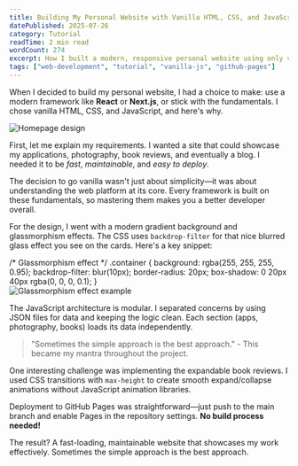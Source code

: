 ```yaml
---
title: Building My Personal Website with Vanilla HTML, CSS, and JavaScript
datePublished: 2025-07-26
category: Tutorial
readTime: 2 min read
wordCount: 274
excerpt: How I built a modern, responsive personal website using only vanilla web technologies and GitHub Pages.
tags: ["web-development", "tutorial", "vanilla-js", "github-pages"]
---
```


When I decided to build my personal website, I had a choice to make: use a modern framework like **React** or **Next.js**, or stick with the fundamentals. I chose vanilla HTML, CSS, and JavaScript, and here's why.

<img src="../assets/images/blog/website-homepage.png" alt="Homepage design" class="blog-image center">

First, let me explain my requirements. I wanted a site that could showcase my applications, photography, book reviews, and eventually a blog. I needed it to be *fast*, *maintainable*, and *easy to deploy*.

The decision to go vanilla wasn't just about simplicity—it was about understanding the web platform at its core. Every framework is built on these fundamentals, so mastering them makes you a better developer overall.

For the design, I went with a modern gradient background and glassmorphism effects. The CSS uses `backdrop-filter` for that nice blurred glass effect you see on the cards. Here's a key snippet:

<div class="blog-code">/* Glassmorphism effect */
.container {
  background: rgba(255, 255, 255, 0.95);
  backdrop-filter: blur(10px);
  border-radius: 20px;
  box-shadow: 0 20px 40px rgba(0, 0, 0, 0.1);
}</div>

<img src="../assets/images/blog/css-glassmorphism.png" alt="Glassmorphism effect example" class="blog-image small center">

The JavaScript architecture is modular. I separated concerns by using JSON files for data and keeping the logic clean. Each section (apps, photography, books) loads its data independently.

> "Sometimes the simple approach is the best approach." - This became my mantra throughout the project.

One interesting challenge was implementing the expandable book reviews. I used CSS transitions with `max-height` to create smooth expand/collapse animations without JavaScript animation libraries.

Deployment to GitHub Pages was straightforward—just push to the main branch and enable Pages in the repository settings. **No build process needed!**

The result? A fast-loading, maintainable website that showcases my work effectively. Sometimes the simple approach is the best approach.